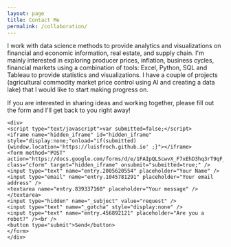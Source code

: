 ```yaml
---
layout: page
title: Contact Me
permalink: /collaboration/
---
```

<html lang="en">
</html>

I work with data science methods to provide analytics and visualizations on financial and economic information,
real estate, and supply chain. I'm mainly interested in exploring producer prices, inflation, business cycles, financial
markets using a combination of tools: Excel, Python, SQL and Tableau to provide statistics and visualizations.
I have a couple of projects (agricultural commodity market price control using AI and creating a data lake) that I would
like to start making progress on.
      </div>
<br />

If you are interested in sharing ideas and working together, please fill out the form and I'll get back to you right away!
<br/>

<html>
  <style>
    textarea {
    width: 80%;
    height: 90px;
    padding: 6px 12px;
    box-sizing: border-box;
    border: 1px solid #ccc;
    border-radius: 1px;
    background-color: #f8f8f8;
    font-size: 12px;
    resize: none;
    }
  </style>
  <body>
    
    <div>
    <script type="text/javascript">var submitted=false;</script>
    <iframe name="hidden_iframe" id="hidden_iframe" style="display:none;"onload="if(submitted) {window.location='https://luisfroch.github.io' ;}"></iframe>
    <form method="POST" action="https://docs.google.com/forms/d/e/1FAIpQLScwvX_F7xEhD3hq3rT9qF_B0_E8LAsREGq7IQ44h0mbFW7hkw/formResponse" class="cform" target="hidden_iframe" onsubmit="submitted=true;" />
    <input type="text" name="entry.2005620554" placeholder="Your Name" />
    <input type="email" name="entry.1045781291" placeholder="Your email address" />
    <textarea name="entry.839337160" placeholder="Your message" /></textarea>
    <input type="hidden" name="_subject" value="request" />
    <input type="text" name="_gotcha" style="display:none" />
    <input type="text" name="entry.456892121" placeholder="Are you a robot?" /><br />
    <button type="submit">Send</button>
    </form>
    </div>
    
  </body>
</html>
